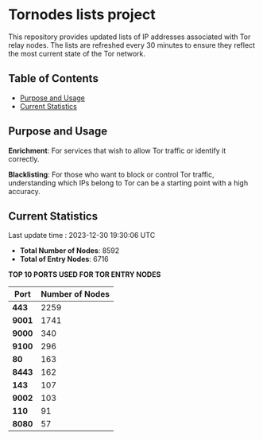 # Tornodes lists project

This repository provides updated lists of IP addresses associated with Tor relay nodes. The lists are refreshed every 30 minutes to ensure they reflect the most current state of the Tor network.

## Table of Contents

- [Purpose and Usage](#purpose-and-usage)
- [Current Statistics](#current-statistics)


## Purpose and Usage

**Enrichment**: For services that wish to allow Tor traffic or identify it correctly.

**Blacklisting**: For those who want to block or control Tor traffic, understanding which IPs belong to Tor can be a starting point with a high accuracy.

## Current Statistics

Last update time : 2023-12-30 19:30:06 UTC

- **Total Number of Nodes**: 8592
- **Total of Entry Nodes**: 6716

**TOP 10 PORTS USED FOR TOR ENTRY NODES**

| **Port** | **Number of Nodes** |
|------|-----------------|
| **443**   | 2259  |
| **9001**   | 1741  |
| **9000**   | 340  |
| **9100**   | 296  |
| **80**   | 163  |
| **8443**   | 162  |
| **143**   | 107  |
| **9002**   | 103  |
| **110**   | 91  |
| **8080**   | 57  |

